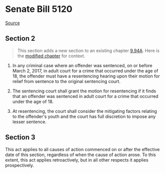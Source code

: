 # Senate Bill 5120

[Source](http://lawfilesext.leg.wa.gov/biennium/2021-22/Pdf/Bills/Senate%20Bills/5120.pdf)
## Section 2
> This section adds a new section to an existing chapter [9.94A](/rcw/09_crimes_and_punishments/9.094A_sentencing_reform_act_of_1981.md). Here is the [modified chapter](rcw/09_crimes_and_punishments/9.094A_sentencing_reform_act_of_1981.md) for context.

1. In any criminal case where an offender was sentenced, on or before March 2, 2017, in adult court for a crime that occurred under the age of 18, the offender must have a resentencing hearing upon their motion for relief from sentence to the original sentencing court.

2. The sentencing court shall grant the motion for resentencing if it finds that an offender was sentenced in adult court for a crime that occurred under the age of 18.

3. At resentencing, the court shall consider the mitigating factors relating to the offender's youth and the court has full discretion to impose any lesser sentence.


## Section 3
This act applies to all causes of action commenced on or after the effective date of this section, regardless of when the cause of action arose. To this extent, this act applies retroactively, but in all other respects it applies prospectively.


